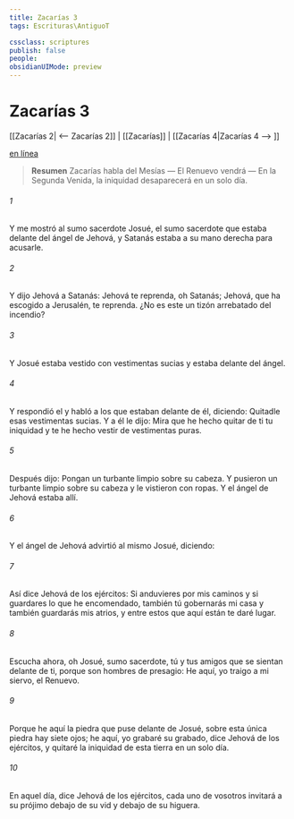 ```yaml
---
title: Zacarías 3
tags: Escrituras\AntiguoT

cssclass: scriptures
publish: false
people:
obsidianUIMode: preview
---
```


# Zacarías 3
[[Zacarías 2| <-- Zacarías 2]] | [[Zacarías]] | [[Zacarías 4|Zacarías 4 --> ]]

[en línea](https://churchofjesuschrist.org/study/scriptures/ot/zech/3?lang=spa)

> __Resumen__
Zacarías habla del Mesías — El Renuevo vendrá — En la Segunda Venida, la iniquidad desaparecerá en un solo día.

###### 1 
Y me mostró al sumo sacerdote Josué, el sumo sacerdote que estaba delante del ángel de Jehová, y Satanás estaba a su mano derecha para acusarle.

###### 2 
Y dijo Jehová a Satanás: Jehová te reprenda, oh Satanás; Jehová, que ha escogido a Jerusalén, te reprenda. ¿No es este un tizón arrebatado del incendio?

###### 3 
Y Josué estaba vestido con vestimentas sucias y estaba delante del ángel.

###### 4 
Y respondió el  y habló a los que estaban delante de él, diciendo: Quitadle esas vestimentas sucias. Y a él le dijo: Mira que he hecho quitar de ti tu iniquidad y te he hecho vestir de vestimentas puras.

###### 5 
Después dijo: Pongan un turbante limpio sobre su cabeza. Y pusieron un turbante limpio sobre su cabeza y le vistieron con ropas. Y el ángel de Jehová estaba allí.

###### 6 
Y el ángel de Jehová advirtió al mismo Josué, diciendo:

###### 7 
Así dice Jehová de los ejércitos: Si anduvieres por mis caminos y si guardares lo que he encomendado, también tú gobernarás mi casa y también guardarás mis atrios, y entre estos que aquí están te daré lugar.

###### 8 
Escucha ahora, oh Josué, sumo sacerdote, tú y tus amigos que se sientan delante de ti, porque son hombres de presagio: He aquí, yo traigo a mi siervo, el Renuevo.

###### 9 
Porque he aquí la piedra que puse delante de Josué, sobre esta única piedra hay siete ojos; he aquí, yo grabaré su grabado, dice Jehová de los ejércitos, y quitaré la iniquidad de esta tierra en un solo día.

###### 10 
En aquel día, dice Jehová de los ejércitos, cada uno de vosotros invitará a su prójimo debajo de su vid y debajo de su higuera.

